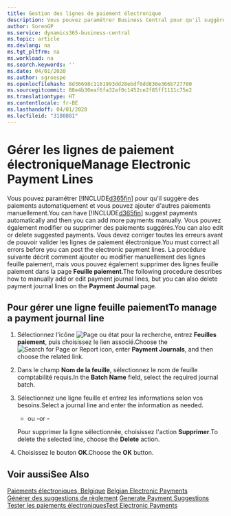 ```yaml
---
title: Gestion des lignes de paiement électronique
description: Vous pouvez paramétrer Business Central pour qu'il suggère des paiements automatiquement et vous pouvez ajouter d'autres paiements manuellement. Vous pouvez également modifier ou supprimer des paiements suggérés.
author: SorenGP
ms.service: dynamics365-business-central
ms.topic: article
ms.devlang: na
ms.tgt_pltfrm: na
ms.workload: na
ms.search.keywords: ''
ms.date: 04/01/2020
ms.author: sgroespe
ms.openlocfilehash: 8d36698c1161993dd28ebdf0dd836e366b727780
ms.sourcegitcommit: 88e4b30eaf6fa32af0c1452ce2f85ff1111c75e2
ms.translationtype: HT
ms.contentlocale: fr-BE
ms.lasthandoff: 04/01/2020
ms.locfileid: "3180881"
---
```

# <a name="manage-electronic-payment-lines"></a><span data-ttu-id="0efa9-104">Gérer les lignes de paiement électronique</span><span class="sxs-lookup"><span data-stu-id="0efa9-104">Manage Electronic Payment Lines</span></span>
<span data-ttu-id="0efa9-105">Vous pouvez paramétrer [!INCLUDE[d365fin](../../includes/d365fin_md.md)] pour qu'il suggère des paiements automatiquement et vous pouvez ajouter d'autres paiements manuellement.</span><span class="sxs-lookup"><span data-stu-id="0efa9-105">You can have [!INCLUDE[d365fin](../../includes/d365fin_md.md)] suggest payments automatically and then you can add more payments manually.</span></span> <span data-ttu-id="0efa9-106">Vous pouvez également modifier ou supprimer des paiements suggérés.</span><span class="sxs-lookup"><span data-stu-id="0efa9-106">You can also edit or delete suggested payments.</span></span> <span data-ttu-id="0efa9-107">Vous devez corriger toutes les erreurs avant de pouvoir valider les lignes de paiement électronique.</span><span class="sxs-lookup"><span data-stu-id="0efa9-107">You must correct all errors before you can post the electronic payment lines.</span></span> <span data-ttu-id="0efa9-108">La procédure suivante décrit comment ajouter ou modifier manuellement des lignes feuille paiement, mais vous pouvez également supprimer des lignes feuille paiement dans la page **Feuille paiement**.</span><span class="sxs-lookup"><span data-stu-id="0efa9-108">The following procedure describes how to manually add or edit payment journal lines, but you can also delete payment journal lines on the **Payment Journal** page.</span></span>  

## <a name="to-manage-a-payment-journal-line"></a><span data-ttu-id="0efa9-109">Pour gérer une ligne feuille paiement</span><span class="sxs-lookup"><span data-stu-id="0efa9-109">To manage a payment journal line</span></span>  

1.  <span data-ttu-id="0efa9-110">Sélectionnez l'icône ![Page ou état pour la recherche](../../media/ui-search/search_small.png "Icône Page ou état pour la recherche"), entrez **Feuilles paiement**, puis choisissez le lien associé.</span><span class="sxs-lookup"><span data-stu-id="0efa9-110">Choose the ![Search for Page or Report](../../media/ui-search/search_small.png "Search for Page or Report icon") icon, enter **Payment Journals**, and then choose the related link.</span></span>  
2.  <span data-ttu-id="0efa9-111">Dans le champ **Nom de la feuille**, sélectionnez le nom de feuille comptabilité requis.</span><span class="sxs-lookup"><span data-stu-id="0efa9-111">In the **Batch Name** field, select the required journal batch.</span></span>  
3.  <span data-ttu-id="0efa9-112">Sélectionnez une ligne feuille et entrez les informations selon vos besoins.</span><span class="sxs-lookup"><span data-stu-id="0efa9-112">Select a journal line and enter the information as needed.</span></span>  

     - <span data-ttu-id="0efa9-113">ou -</span><span class="sxs-lookup"><span data-stu-id="0efa9-113">or -</span></span>  

    <span data-ttu-id="0efa9-114">Pour supprimer la ligne sélectionnée, choisissez l'action **Supprimer**.</span><span class="sxs-lookup"><span data-stu-id="0efa9-114">To delete the selected line, choose the **Delete** action.</span></span>  

4.  <span data-ttu-id="0efa9-115">Choisissez le bouton **OK**.</span><span class="sxs-lookup"><span data-stu-id="0efa9-115">Choose the **OK** button.</span></span>  

## <a name="see-also"></a><span data-ttu-id="0efa9-116">Voir aussi</span><span class="sxs-lookup"><span data-stu-id="0efa9-116">See Also</span></span>  
 <span data-ttu-id="0efa9-117">[Paiements électroniques, Belgique](belgian-electronic-payments.md) </span><span class="sxs-lookup"><span data-stu-id="0efa9-117">[Belgian Electronic Payments](belgian-electronic-payments.md) </span></span>  
 <span data-ttu-id="0efa9-118">[Générer des suggestions de règlement](how-to-generate-payment-suggestions.md) </span><span class="sxs-lookup"><span data-stu-id="0efa9-118">[Generate Payment Suggestions](how-to-generate-payment-suggestions.md) </span></span>  
 [<span data-ttu-id="0efa9-119">Tester les paiements électroniques</span><span class="sxs-lookup"><span data-stu-id="0efa9-119">Test Electronic Payments</span></span>](how-to-test-electronic-payments.md)
